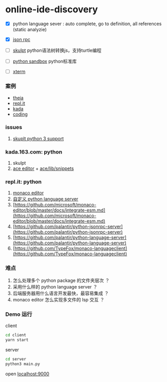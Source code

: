 # online-ide-discovery


- [x] python language sever : auto complete, go to definition, all references (static analyzie)
- [x] [json rpc](https://zh.wikipedia.org/wiki/JSON-RPC)


- [ ] [skulpt](http://www.skulpt.org/) python语法树转换js，支持turtle编程

- [ ] [python sandbox](http://doc.pypy.org/en/latest/sandbox.html) python标准库

- [ ] [xterm](https://github.com/xtermjs/xterm.js/)

### 案例
- [theia](https://github.com/theia-ide/theia)
- [repl.it](https://repl.it)
- [kada](https://kada.163.com)
- [coding](https://coding.net)

### issues

1. [skuplt python 3 support](https://github.com/skulpt/skulpt/issues/777)



### kada.163.com: python

1. skulpt
2. [ace editor](https://github.com/ajaxorg/ace) + [ace/lib/snippets](https://github.com/ajaxorg/ace/blob/master/lib/ace/snippets/python.snippets)


### repl.it: python
1. [monaco editor](https://microsoft.github.io/monaco-editor/)
2. [自定义 python language server](https://repl.it/site/blog/intel)
3. [https://github.com/microsoft/monaco-editor/blob/master/docs/integrate-esm.md](https://github.com/microsoft/monaco-editor/blob/master/docs/integrate-esm.md)
4. [https://github.com/palantir/python-jsonrpc-server](https://github.com/palantir/python-jsonrpc-server)
5. [https://github.com/palantir/python-language-server](https://github.com/palantir/python-language-server)
6. [https://github.com/TypeFox/monaco-languageclient](https://github.com/TypeFox/monaco-languageclient)


### 难点
1. 怎么处理多个 python package 的文件夹层次 ？
2. 采用什么样的 python language server ？
3. 后端服务器用什么语言开发最快，最容易集成 ？
4. monaco editor 怎么实现多文件的 lsp 交互 ？



### Demo 运行

client
```sh
cd client
yarn start
```
server
```sh
cd server
python3 main.py
```

open [localhost:9000](http://localhost:9000)
